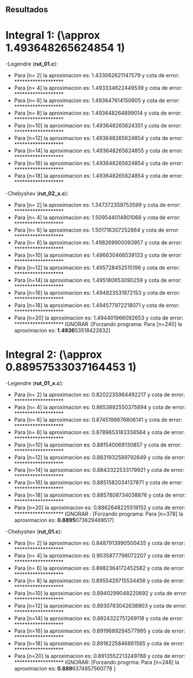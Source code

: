 ## Resultados 

# Integral 1: (\approx               1.493648265624854   1)
  -Legendre (**rut_01.c**):
   - Para [n= 2] la aproximacion es: 1.433062621147579 y cota de error: ******************* 
   - Para [n= 4] la aproximacion es: 1.493334622449539 y cota de error: ******************* 
   - Para [n= 6] la aproximacion es: 1.493647614150605 y cota de error: ******************* 
   - Para [n= 8] la aproximacion es: 1.493648264899014 y cota de error: ******************* 
   - Para [n=10] la aproximacion es: 1.493648265624351 y cota de error: ******************* 
   - Para [n=12] la aproximacion es: 1.493648265624854 y cota de error: ******************* 
   - Para [n=14] la aproximacion es: 1.493648265624855 y cota de error: ******************* 
   - Para [n=16] la aproximacion es: 1.493648265624854 y cota de error: ******************* 
   - Para [n=18] la aproximacion es: 1.493648265624854 y cota de error: *******************
   
  -Chebyshev (**rut_02_x.c**):
   - Para [n= 2] la aproximacion es: 1.347372359753599 y cota de error: ******************* 
   - Para [n= 4] la aproximacion es: 1.509544014901066 y cota de error: ******************* 
   - Para [n= 6] la aproximacion es: 1.501716307252864 y cota de error: ******************* 
   - Para [n= 8] la aproximacion es: 1.498269900093957 y cota de error: ******************* 
   - Para [n=10] la aproximacion es: 1.496630466539133 y cota de error: *******************
   - Para [n=12] la aproximacion es: 1.495728452515196 y cota de error: ******************* 
   - Para [n=14] la aproximacion es: 1.495180653090259 y cota de error: ******************* 
   - Para [n=16] la aproximacion es: 1.494823531872153 y cota de error: ******************* 
   - Para [n=18] la aproximacion es: 1.494577972218071 y cota de error: ******************* 
   - Para [n=20] la aproximacion es: 1.494401966092653 y cota de error: ******************* 
       IGNORAR :[Forzando programa: Para [n=240] la aproximacion es: **1.4936**53518422632]



# Integral 2: (\approx               0.88957533037164453   1)
  -Legendre (**rut_01_x.c**):
   - Para [n= 2] la aproximacion es: 0.8202235964492217 y cota de error: ******************* 
   - Para [n= 4] la aproximacion es: 0.8653882550375894 y cota de error: ******************* 
   - Para [n= 6] la aproximacion es: 0.8745199676806141 y cota de error: ******************* 
   - Para [n= 8] la aproximacion es: 0.8789653183338564 y cota de error: ******************* 
   - Para [n=10] la aproximacion es: 0.881540069130857 y cota de error: ******************* 
   - Para [n=12] la aproximacion es: 0.8831932589792649 y cota de error: ******************* 
   - Para [n=14] la aproximacion es: 0.8843322533179921 y cota de error: ******************* 
   - Para [n=16] la aproximacion es: 0.8851582034137871 y cota de error: ******************* 
   - Para [n=18] la aproximacion es: 0.8857808734038876 y cota de error: ******************* 
   - Para [n=20] la aproximacion es: 0.8862648225519152 y cota de error: *******************
       IGNORAR : [Forzando programa: Para [n=378] la aproximacion es: **0.8895**073629489517]

  -Chebyshev (**rut_01.c**):
   - Para [n= 2] la aproximacion es: 0.8487913990500435 y cota de error: ******************* 
   - Para [n= 4] la aproximacion es: 0.9035877798072207 y cota de error: ******************* 
   - Para [n= 6] la aproximacion es: 0.8982364172452582 y cota de error: ******************* 
   - Para [n= 8] la aproximacion es: 0.8955429715534456 y cota de error: ******************* 
   - Para [n=10] la aproximacion es: 0.8940299048220692 y cota de error: ******************* 
   - Para [n=12] la aproximacion es: 0.8930783042638903 y cota de error: ******************* 
   - Para [n=14] la aproximacion es: 0.8924322751269118 y cota de error: ******************* 
   - Para [n=16] la aproximacion es: 0.8919689294577995 y cota de error: ******************* 
   - Para [n=18] la aproximacion es: 0.8916225846861565 y cota de error: ******************* 
   - Para [n=20] la aproximacion es: 0.8913552213249788 y cota de error: ******************* 
       IGNORAR: [Forzando progrma: Para [n=248] la aproximacion es: **0.889**6374857560778 ]



